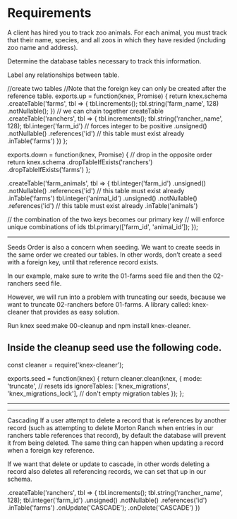 # Requirements

A client has hired you to track zoo animals.
For each animal, you must track that their name, species, and all zoos in which they have resided (including zoo name and address).

Determine the database tables necessary to track this information.

Label any relationships between table.

//create two tables
//Note that the foreign key can only be created after the reference table.
exports.up = function(knex, Promise) {
  return knex.schema
    .createTable('farms', tbl => {
      tbl.increments();
      tbl.string('farm_name', 128)
        .notNullable();
    })
    // we can chain together createTable
    .createTable('ranchers', tbl => {
      tbl.increments();
      tbl.string('rancher_name', 128);
      tbl.integer('farm_id')
        // forces integer to be positive
        .unsigned()
        .notNullable()
        .references('id')
        // this table must exist already
        .inTable('farms')
    })
};
<!-- Note that the foreign key can only be created after the reference table.

In the down function, the opposite is true. We always want to drop a table with a foreign key before dropping the table it references. -->


exports.down = function(knex, Promise) {
  // drop in the opposite order
  return knex.schema
    .dropTableIfExists('ranchers')
    .dropTableIfExists('farms')
};


<!-- In the case of a many-to-many relationship, the syntax for creating a intermediary table is identical, except for one additional piece. We need a way to make sure our combination of foreign keys in unique. -->

.createTable('farm_animals', tbl => {
  tbl.integer('farm_id')
    .unsigned()
    .notNullable()
    .references('id')
    // this table must exist already
    .inTable('farms')
  tbl.integer('animal_id')
    .unsigned()
    .notNullable()
    .references('id')
    // this table must exist already
    .inTable('animals')

  // the combination of the two keys becomes our primary key
  // will enforce unique combinations of ids
  tbl.primary(['farm_id', 'animal_id']);
});

-------------------------------------------------------------------------------
Seeds
Order is also a concern when seeding.
 We want to create seeds in the same order we created our tables.
  In other words, don’t create a seed with a foreign key, until that reference record exists.

In our example, make sure to write the 01-farms seed file and then the 02-ranchers seed file.

However, we will run into a problem with truncating our seeds, because we want to truncate 02-ranchers before 01-farms. A library called:
 knex-cleaner that provides as easy solution.

Run knex seed:make 00-cleanup 
and npm install knex-cleaner. 

Inside the cleanup seed use the following code.
---------
const cleaner = require('knex-cleaner');

exports.seed = function(knex) {
  return cleaner.clean(knex, {
    mode: 'truncate', // resets ids
    ignoreTables: ['knex_migrations', 'knex_migrations_lock'], // don't empty migration tables
  });
};

-----

----------------------------------------------------------------------
Cascading
If a user attempt to delete a record that is references by another record (such as attempting to delete Morton Ranch when entries in our ranchers table references that record), by default the database will prevent it from being deleted. The same thing can happen when updating a record when a foreign key reference.

If we want that delete or update to cascade, in other words deleting a record also deletes all referencing records, we can set that up in our schema.

.createTable('ranchers', tbl => {
    tbl.increments();
    tbl.string('rancher_name', 128);
    tbl.integer('farm_id')
    .unsigned()
    .notNullable()
    .references('id')
    .inTable('farms')
    .onUpdate('CASCADE');
    .onDelete('CASCADE')
})